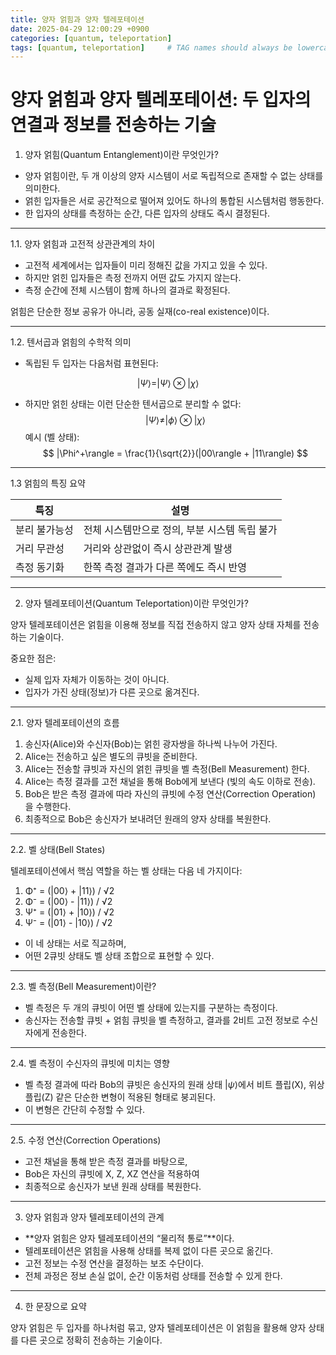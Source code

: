```yaml
---
title: 양자 얽힘과 양자 텔레포테이션
date: 2025-04-29 12:00:29 +0900
categories: [quantum, teleportation]
tags: [quantum, teleportation]     # TAG names should always be lowercase
---
```


# 양자 얽힘과 양자 텔레포테이션: 두 입자의 연결과 정보를 전송하는 기술

1. 양자 얽힘(Quantum Entanglement)이란 무엇인가?
- 양자 얽힘이란, 두 개 이상의 양자 시스템이 서로 독립적으로 존재할 수 없는 상태를 의미한다.
- 얽힌 입자들은 서로 공간적으로 떨어져 있어도 하나의 통합된 시스템처럼 행동한다.
- 한 입자의 상태를 측정하는 순간, 다른 입자의 상태도 즉시 결정된다.

---

1.1. 양자 얽힘과 고전적 상관관계의 차이
- 고전적 세계에서는 입자들이 미리 정해진 값을 가지고 있을 수 있다.
- 하지만 얽힌 입자들은 측정 전까지 어떤 값도 가지지 않는다.
- 측정 순간에 전체 시스템이 함께 하나의 결과로 확정된다.

얽힘은 단순한 정보 공유가 아니라, 공동 실재(co-real existence)이다.

---

1.2. 텐서곱과 얽힘의 수학적 의미
- 독립된 두 입자는 다음처럼 표현된다:

$$
|\Psi\rangle = |\Psi\rangle \otimes |\chi\rangle
$$

- 하지만 얽힌 상태는 이런 단순한 텐서곱으로 분리할 수 없다:
$$
|\Psi\rangle \neq |\phi\rangle \otimes |\chi\rangle
$$
예시 (벨 상태):
$$
|\Phi^+\rangle = \frac{1}{\sqrt{2}}(|00\rangle + |11\rangle)
$$

---
1.3 얽힘의 특징 요약

| 특징          | 설명                                          |
| ------------- | --------------------------------------------- |
| 분리 불가능성 | 전체 시스템만으로 정의, 부분 시스템 독립 불가 |
| 거리 무관성   | 거리와 상관없이 즉시 상관관계 발생            |
| 측정 동기화   | 한쪽 측정 결과가 다른 쪽에도 즉시 반영        |

---

2. 양자 텔레포테이션(Quantum Teleportation)이란 무엇인가?

양자 텔레포테이션은 얽힘을 이용해
정보를 직접 전송하지 않고 양자 상태 자체를 전송하는 기술이다.

중요한 점은:
- 실제 입자 자체가 이동하는 것이 아니다.
- 입자가 가진 상태(정보)가 다른 곳으로 옮겨진다.

---

2.1. 양자 텔레포테이션의 흐름

1.	송신자(Alice)와 수신자(Bob)는 얽힌 광자쌍을 하나씩 나누어 가진다.
2.	Alice는 전송하고 싶은 별도의 큐빗을 준비한다.
3.	Alice는 전송할 큐빗과 자신의 얽힌 큐빗을 벨 측정(Bell Measurement) 한다.
4.	Alice는 측정 결과를 고전 채널을 통해 Bob에게 보낸다 (빛의 속도 이하로 전송).
5.	Bob은 받은 측정 결과에 따라 자신의 큐빗에 수정 연산(Correction Operation) 을 수행한다.
6.	최종적으로 Bob은 송신자가 보내려던 원래의 양자 상태를 복원한다.

---

2.2. 벨 상태(Bell States)

텔레포테이션에서 핵심 역할을 하는 벨 상태는 다음 네 가지이다:
1. Φ⁺ = (|00⟩ + |11⟩) / √2
2. Φ⁻ = (|00⟩ - |11⟩) / √2
3. Ψ⁺ = (|01⟩ + |10⟩) / √2
4. Ψ⁻ = (|01⟩ - |10⟩) / √2

- 이 네 상태는 서로 직교하며,
- 어떤 2큐빗 상태도 벨 상태 조합으로 표현할 수 있다.

---

2.3. 벨 측정(Bell Measurement)이란?
- 벨 측정은 두 개의 큐빗이 어떤 벨 상태에 있는지를 구분하는 측정이다.
- 송신자는 전송할 큐빗 + 얽힘 큐빗을 벨 측정하고, 결과를 2비트 고전 정보로 수신자에게 전송한다.

---

2.4. 벨 측정이 수신자의 큐빗에 미치는 영향
- 벨 측정 결과에 따라 Bob의 큐빗은
송신자의 원래 상태 $|\psi\rangle$에서 비트 플립(X), 위상 플립(Z) 같은 단순한 변형이 적용된 형태로 붕괴된다.
- 이 변형은 간단히 수정할 수 있다.

---
2.5. 수정 연산(Correction Operations)
- 고전 채널을 통해 받은 측정 결과를 바탕으로,
- Bob은 자신의 큐빗에 X, Z, XZ 연산을 적용하여
- 최종적으로 송신자가 보낸 원래 상태를 복원한다.

---

3. 양자 얽힘과 양자 텔레포테이션의 관계
- **양자 얽힘은 양자 텔레포테이션의 “물리적 통로”**이다.
- 텔레포테이션은 얽힘을 사용해 상태를 복제 없이 다른 곳으로 옮긴다.
- 고전 정보는 수정 연산을 결정하는 보조 수단이다.
- 전체 과정은 정보 손실 없이, 순간 이동처럼 상태를 전송할 수 있게 한다.

---

4. 한 문장으로 요약

양자 얽힘은 두 입자를 하나처럼 묶고, 양자 텔레포테이션은 이 얽힘을 활용해 양자 상태를 다른 곳으로 정확히 전송하는 기술이다.

